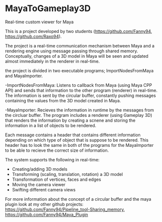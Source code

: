 # MayaToGameplay3D
Real-time custom viewer for Maya

This is a project developed by two students (https://github.com/Fanny94, https://github.com/Raxo94). 

The project is a real-time communication mechanism between Maya and a rendering engine using message passing through
shared memory. Conceptually, changes of a 3D model in Maya will be seen and updated almost immediately in the renderer in real-time.

the project is divided in two executable programs; ImportNodesFromMaya and MayaImporter.

   -ImportNodesFromMaya: Listens to callback from Maya (using Maya CPP API) and sends that information to the other program (renderer) in real-time. The information is sent by the circular buffer, constantly pushing messages containing the values from the 3D model created in Maya.

   -MayaImporter: Recieves the information in runtime by the messages from the circluar buffer. The program includes a renderer (using Gameplay 3D) that renders the information by creating a scnene and storing the information in a list of objects to be rendered. 

Each message contains a header that contains different information depending on which type of object that is suppose to be rendered. This header has to look the same in both of the programs for the MayaImporter to be able to recieve the correct size of information.

The system supports the following in real-time: 
- Creating/adding 3D models 
- Transforming (scaling, translation, rotation) a 3D model
- Transformation of vertices, faces and edges
- Moving the camera viewer
- Swifting different camera views 

For more information about the concept of a circular buffer and the maya plugin look at my other github projects: https://github.com/Fanny94/Pipeline_tool-Sharing_memory, https://github.com/Fanny94/Maya_Plugin 
